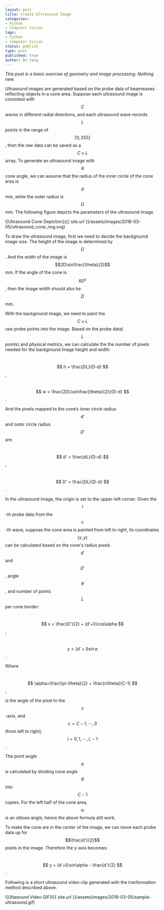 ```yaml
---
layout: post
title: Create Ultrasound Image
categories:
- Python
- Computer Vision
tags:
- Python
- Computer Vision
status: publish
type: post
published: true
author: Bo Yang
---
```


_This post is a basic exercise of geometry and image processing. Nothing new._

Ultrasound images are generated based on the probe data of beamwaves reflecting objects in a cone area. Suppose each ultrasound image is consisted with $$C$$ waves in different radial directions, and each ultrasound wave records $$L$$ points in the range of $$[0,255]$$, then the raw data can be saved as a $$C \times L$$ array. To generate an ultrasound image with $$\theta$$ cone angle, we can assume that the radius of the inner circle of the cone area is $$d$$ mm, while the outer radius is $$D$$ mm. The following figure depicts the parameters of the ultrasound image. 

![Ultrasound Cone Depiction]({{ site.url }}/assets/images/2018-03-05/ultrasound_cone_img.svg)

To draw the ultrasound image, first we need to decide the background image size. The height of the image is determined by $$D$$. And the width of the image is $$2D\sin\frac{\theta}{2}$$ mm. If the angle of the cone is $$60^o$$, then the image width should also be $$D$$ mm.

With the background image, we need to paint the $$C \times L$$ raw probe points into the image. Based on the probe data($$L$$ points) and physical metrics, we can calculate the the number of pixels needed for the background image height and width:

&nbsp;&nbsp;&nbsp;&nbsp;&nbsp;&nbsp; $$ h = \frac{DL}{D-d} $$,

&nbsp;&nbsp;&nbsp;&nbsp;&nbsp;&nbsp; $$ w = \frac{2DL\sin\frac{\theta}{2}}{D-d} $$.

And the pixels mapped to the cone’s inner circle radius $$d'$$ and outer circle radius $$D'$$ are:

&nbsp;&nbsp;&nbsp;&nbsp;&nbsp;&nbsp; $$ d' = \frac{dL}{D-d} $$,

&nbsp;&nbsp;&nbsp;&nbsp;&nbsp;&nbsp; $$ D' = \frac{DL}{D-d} $$.

In the ultrasound image, the origin is set to the upper-left corner. Given the $$l$$-th probe data from the $$c$$-th wave, suppose the cone area is painted from left to right, its coordinates $$(x,y)$$ can be calculated based on the cone's radius pixels $$d'$$ and $$D'$$, angle $$\theta$$, and number of points $$L$$ per cone border:

&nbsp;&nbsp;&nbsp;&nbsp;&nbsp;&nbsp; $$ x = \frac{D'}{2} + (d'+l)\cos\alpha $$,

&nbsp;&nbsp;&nbsp;&nbsp;&nbsp;&nbsp; $$ y = (d'+l)\sin\alpha $$.

Where

&nbsp;&nbsp;&nbsp;&nbsp;&nbsp;&nbsp; $$ \alpha=\frac{\pi-\theta}{2} + \frac{c\theta}{C-1} $$,

is the angle of the pixel to the $$x$$-axis, and $$c=C-1, \cdots, 0$$ (from left to right), $$l=0,1,\cdots,L-1$$.

The point angle $$\alpha$$ is calculated by dividing cone angle $$\theta$$ into $$C-1$$ copies. For the left half of the cone area, $$\alpha$$ is an obtuse angle, hence the above formula still work.

To make the cone are in the center of the image, we can move each probe data up for $$\frac{d'}{2}$$ pixels in the image. Therefore the y-axis becomes:

&nbsp;&nbsp;&nbsp;&nbsp;&nbsp;&nbsp; $$ y = (d'+l)\sin\alpha - \frac{d'}{2} $$.

Following is a short ultrasound video clip generated with the tranformation method described above.

![Ultasound Video GIF]({{ site.url }}/assets/images/2018-03-05/sample-ultrasound.gif)

